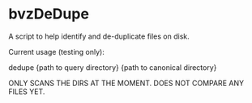# bvzDeDupe
A script to help identify and de-duplicate files on disk.

Current usage (testing only):

dedupe {path to query directory} {path to canonical directory}

ONLY SCANS THE DIRS AT THE MOMENT. DOES NOT COMPARE ANY FILES YET.
